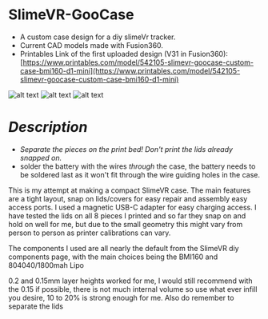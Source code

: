 # SlimeVR-GooCase
* A custom case design for a diy slimeVr tracker.
* Current CAD models made with Fusion360.  
* Printables Link of the first uploaded design (V31 in Fusion360): [https://www.printables.com/model/542105-slimevr-goocase-custom-case-bmi160-d1-mini](https://www.printables.com/model/542105-slimevr-goocase-custom-case-bmi160-d1-mini)


![alt text](https://media.printables.com/media/prints/542105/images/4363649_ee27e029-47f6-46f8-a0ff-369b4dded3c2/thumbs/inside/1280x960/jpg/pxl_20230802_134301883.webp) 
![alt text](https://media.printables.com/media/prints/542105/images/4363646_fdd2d471-4e92-4a7c-9206-07d18f1f3c65/thumbs/inside/1280x960/jpg/pxl_20230802_134439680.webp)
![alt text](https://media.printables.com/media/prints/542105/images/4363647_65034bc8-76a4-4913-a876-018e54dc6da0/thumbs/inside/1280x960/jpg/pxl_20230802_134551839.webp)


# _*Description*_

* *_Separate the pieces on the print bed! Don't print the lids already snapped on._*
* solder the battery with the wires _through_ the case, the battery needs to be soldered last as it won't fit through the wire guiding holes in the case.
  
This is my attempt at making a compact SlimeVR case. The main features are a tight layout, snap on lids/covers for easy repair and assembly easy access ports. I used a magnetic USB-C adapter for easy charging access. I have tested the lids on all 8 pieces I printed and so far they snap on and hold on well for me, but due to the small geometry this might vary from person to person as printer calibrations can vary.

The components I used are all nearly the default from the SlimeVR diy components page, with the main choices being the BMI160 and 804040/1800mah Lipo

0.2 and 0.15mm layer heights worked for me, I would still recommend with the 0.15 if possible, there is not much internal volume so use what ever infill you desire, 10 to 20% is strong enough for me. Also do remember to separate the lids
